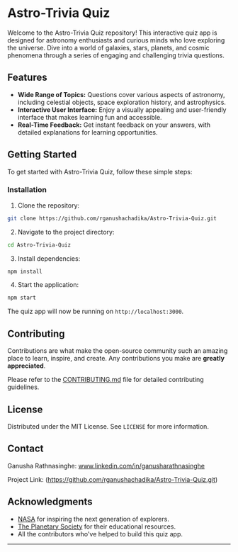 # Astro-Trivia Quiz

Welcome to the Astro-Trivia Quiz repository! This interactive quiz app is designed for astronomy enthusiasts and curious minds who love exploring the universe. Dive into a world of galaxies, stars, planets, and cosmic phenomena through a series of engaging and challenging trivia questions.

## Features

- **Wide Range of Topics:** Questions cover various aspects of astronomy, including celestial objects, space exploration history, and astrophysics.
- **Interactive User Interface:** Enjoy a visually appealing and user-friendly interface that makes learning fun and accessible.
- **Real-Time Feedback:** Get instant feedback on your answers, with detailed explanations for learning opportunities.

## Getting Started

To get started with Astro-Trivia Quiz, follow these simple steps:

### Installation

1. Clone the repository:
```bash
git clone https://github.com/rganushachadika/Astro-Trivia-Quiz.git
```
2. Navigate to the project directory:
```bash
cd Astro-Trivia-Quiz
```
3. Install dependencies:
```bash
npm install
```
4. Start the application:
```bash
npm start
```
The quiz app will now be running on `http://localhost:3000`.

## Contributing

Contributions are what make the open-source community such an amazing place to learn, inspire, and create. Any contributions you make are **greatly appreciated**.

Please refer to the [CONTRIBUTING.md](CONTRIBUTING.md) file for detailed contributing guidelines.

## License

Distributed under the MIT License. See `LICENSE` for more information.

## Contact

Ganusha Rathnasinghe: www.linkedin.com/in/ganusharathnasinghe 

Project Link: (https://github.com/rganushachadika/Astro-Trivia-Quiz.git)

## Acknowledgments

- [NASA](https://www.nasa.gov/) for inspiring the next generation of explorers.
- [The Planetary Society](https://www.planetary.org/) for their educational resources.
- All the contributors who've helped to build this quiz app.

---
